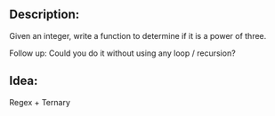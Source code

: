 ## Description:
Given an integer, write a function to determine if it is a power of three.

Follow up:
Could you do it without using any loop / recursion?

## Idea:

Regex + Ternary